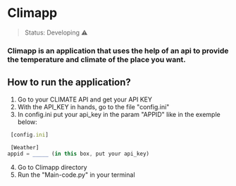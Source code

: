 <h1>Climapp</h1>

> Status: Developing ⚠

### Climapp is an application that uses the help of an api to provide the temperature and climate of the place you want.

## How to run the application?

1. Go to your CLIMATE API and get your API KEY
2. With the API_KEY in hands, go to the file "config.ini"
3. In config.ini put your api_key in the param "APPID" like in the exemple below:

```javascript
 [config.ini]

 [Weather]
appid = _____ (in this box, put your api_key)
```
4. Go to Climapp directory
5. Run the "Main-code.py" in your terminal


